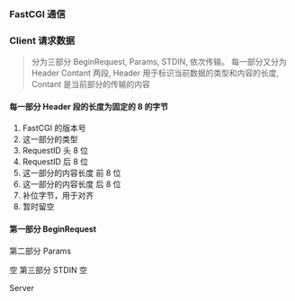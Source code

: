 ### FastCGI 通信


### Client 请求数据 

> 分为三部分 BeginRequest, Params, STDIN, 依次传输。
> 每一部分又分为 Header Contant 两段, Header 用于标识当前数据的类型和内容的长度, Contant 是当前部分的传输的内容

#### 每一部分 Header 段的长度为固定的 8 的字节
1. FastCGI 的版本号
2. 这一部分的类型
3. RequestID 头 8 位
4. RequestID 后 8 位
5. 这一部分的内容长度 前 8 位
6. 这一部分的内容长度 后 8 位
7. 补位字节，用于对齐
8. 暂时留空

#### 第一部分 BeginRequest

第二部分 Params

空
第三部分 STDIN
空


Server
